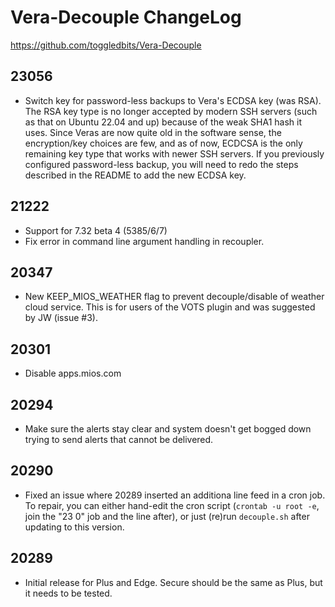 # Vera-Decouple ChangeLog

https://github.com/toggledbits/Vera-Decouple

## 23056

* Switch key for password-less backups to Vera's ECDSA key (was RSA). The RSA key type is no longer accepted by modern SSH servers (such as that on Ubuntu 22.04 and up) because of the weak SHA1 hash it uses. Since Veras are now quite old in the software sense, the encryption/key choices are few, and as of now, ECDCSA is the only remaining key type that works with newer SSH servers. If you previously configured password-less backup, you will need to redo the steps described in the README to add the new ECDSA key.

## 21222

* Support for 7.32 beta 4 (5385/6/7)
* Fix error in command line argument handling in recoupler.

## 20347

* New KEEP_MIOS_WEATHER flag to prevent decouple/disable of weather cloud service. This is for users of the VOTS plugin and was suggested by JW (issue #3).

## 20301

* Disable apps.mios.com

## 20294

* Make sure the alerts stay clear and system doesn't get bogged down trying to send alerts that cannot be delivered.

## 20290

* Fixed an issue where 20289 inserted an additiona  line feed in a cron job. To repair, you can either hand-edit the cron script (`crontab -u root -e`, join the "23 0" job and the line after), or just (re)run `decouple.sh` after updating to this version.

## 20289

* Initial release for Plus and Edge. Secure should be the same as Plus, but it needs to be tested.
